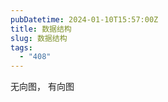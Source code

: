 ```yaml
---
pubDatetime: 2024-01-10T15:57:00Z
title: 数据结构
slug: 数据结构
tags:
  - "408"
---
```


无向图， 有向图
